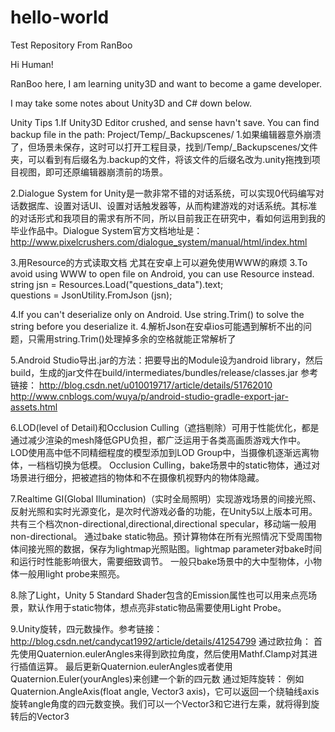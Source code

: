 ﻿# hello-world
Test Repository From RanBoo

Hi Human!

RanBoo here, I am learning unity3D and want to become a game developer.

I may take some notes about Unity3D and C# down below.

Unity Tips
1.If Unity3D Editor crushed, and sense havn't save. You can find backup file in the path: Project/Temp/_Backupscenes/
1.如果编辑器意外崩溃了，但场景未保存，这时可以打开工程目录，找到/Temp/_Backupscenes/文件夹，可以看到有后缀名为.backup的文件，将该文件的后缀名改为.unity拖拽到项目视图，即可还原编辑器崩溃前的场景。

2.Dialogue System for Unity是一款非常不错的对话系统，可以实现0代码编写对话数据库、设置对话UI、设置对话触发器等，从而构建游戏的对话系统。其标准的对话形式和我项目的需求有所不同，所以目前我正在研究中，看如何运用到我的毕业作品中。Dialogue System官方文档地址是：http://www.pixelcrushers.com/dialogue_system/manual/html/index.html

3.用Resource的方式读取文档 尤其在安卓上可以避免使用WWW的麻烦
3.To avoid using WWW to open file on Android, you can use Resource instead.
string jsn = Resources.Load<TextAsset>("questions_data").text;  
questions = JsonUtility.FromJson<Questions> (jsn);

4.If you can't deserialize only on Android. Use string.Trim() to solve the string before you deserialize it.
4.解析Json在安卓ios可能遇到解析不出的问题，只需用string.Trim()处理掉多余的空格就能正常解析了

5.Android Studio导出.jar的方法：把要导出的Module设为android library，然后build，生成的jar文件在build/intermediates/bundles/release/classes.jar
参考链接： 
http://blog.csdn.net/u010019717/article/details/51762010
http://www.cnblogs.com/wuya/p/android-studio-gradle-export-jar-assets.html

6.LOD(level of Detail)和Occlusion Culling（遮挡剔除）可用于性能优化，都是通过减少渲染的mesh降低GPU负担，都广泛运用于各类高画质游戏大作中。
LOD使用高中低不同精细程度的模型添加到LOD Group中，当摄像机逐渐远离物体，一档档切换为低模。
Occlusion Culling，bake场景中的static物体，通过对场景进行细分，把被遮挡的物体和不在摄像机视野内的物体隐藏。

7.Realtime GI(Global Illumination)（实时全局照明）实现游戏场景的间接光照、反射光照和实时光源变化，是次时代游戏必备的功能，在Unity5以上版本可用。
共有三个档次non-directional,directional,directional specular，移动端一般用non-directional。
通过bake static物品。预计算物体在所有光照情况下受周围物体间接光照的数据，保存为lightmap光照贴图。lightmap parameter对bake时间和运行时性能影响很大，需要细致调节。
一般只bake场景中的大中型物体，小物体一般用light probe来照亮。

8.除了Light，Unity 5 Standard Shader包含的Emission属性也可以用来点亮场景，默认作用于static物体，想点亮非static物品需要使用Light Probe。

9.Unity旋转，四元数操作。参考链接：http://blog.csdn.net/candycat1992/article/details/41254799
通过欧拉角：
首先使用Quaternion.eulerAngles来得到欧拉角度，然后使用Mathf.Clamp对其进行插值运算。
最后更新Quaternion.eulerAngles或者使用Quaternion.Euler(yourAngles)来创建一个新的四元数
通过矩阵旋转：
例如Quaternion.AngleAxis(float angle, Vector3 axis)，它可以返回一个绕轴线axis旋转angle角度的四元数变换。我们可以一个Vector3和它进行左乘，就将得到旋转后的Vector3



